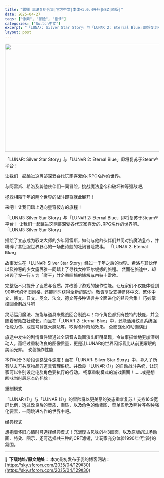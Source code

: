 ```yaml
---
title: "露娜 高清复刻合集|官方中文|本体+1.0.4升补|NSZ|原版|"
date: 2025-04-27
tags: ["像素", "冒险", "剧情"]
categories: ["Switch中文"]
excerpt: "「LUNAR: Silver Star Story」与「LUNAR 2: Eternal Blue」即将复苏于Steam®平台！ 让我们一起跳进这两部深受各代玩家喜爱的JRPG名作的世界。 与阿雷斯、希洛及其他伙伴们一同冒险，挑战魔法皇帝和破坏神等强敌吧。 拯救相隔千年的两个世界的战斗即将就此展开！&hellip;"
layout: post
---
```


<img class="aligncenter size-full wp-image-129004" src="https://sky.sfcrom.com/wp-content/uploads/2025/04/2025042712484895.webp" alt="" width="616" height="353" />

「LUNAR: Silver Star Story」与「LUNAR 2: Eternal Blue」即将复苏于Steam®平台！

让我们一起跳进这两部深受各代玩家喜爱的JRPG名作的世界。

与阿雷斯、希洛及其他伙伴们一同冒险，挑战魔法皇帝和破坏神等强敌吧。

拯救相隔千年的两个世界的战斗即将就此展开！

来吧！让我们踏上迈向星穹彼方的旅程！

「LUNAR: Silver Star Story」与「LUNAR 2: Eternal Blue」即将复苏于Steam®平台！
让我们一起跳进这两部深受各代玩家喜爱的JRPG名作的世界吧。
「LUNAR: Silver Star Story」

描绘了立志成为驭龙大师的少年阿雷斯，如何与他的伙伴们共同对抗魔法皇帝，并粉碎了其征服世界野心的一场史诗般的壮阔冒险故事。
「LUNAR 2: Eternal Blue」

故事发生在「LUNAR: Silver Star Story」经过一千年之后的世界。希洛与其伙伴以及神秘的少女露西雅一同踏上了寻找女神亚尔缇娜的旅程。 然而在旅途中，却出现了视一行人为「魔王」并企图阻挡的博根与白骑士雷欧。

完整版不只提升了画质与音质，并改善了游戏的操作性能。让玩家们不仅能体验到90年代的怀旧风格，还能同时获得全新的感动。敬请享受支持简体中文、繁体中文、韩文、日文、英文、法文、德文等多种语言并全面进化的经典合集！
巧妙掌控回合制战斗吧

灵活运用魔法、技能与道具来挑战回合制战斗！每个角色都拥有独特的技能，并会随着冒险茁壮成长。而且在「LUNAR 2: Eternal Blue」中，还能活用纹章系统强化能力值、或是习得强大魔法等，取得各种附加效果。
全面强化的动画演出

旅途中发生的剧情事件皆通过全语音＆动画演出鲜明呈现，令故事描绘地更加深刻动人。而经过重制改良的图像质量，更是让LUNAR的世界闪烁着比从前更耀眼的美丽光辉。
改善操作性能

本作可分３阶段调整战斗速度！而在「LUNAR: Silver Star Story」中，导入了所有队友可共享物品的道具管理系统。并改良「LUNAR (1)」的自动战斗系统，让玩家可以各别设定电脑角色要执行的行动。
畅享重制模式的游戏画面！……或是想回味当时最原本的样貌！

重制模式

「LUNAR (1)」与「LUNAR (2)」的冒险将以更美丽的姿态重新复苏！支持16:9宽屏比例，透过改良后的音质、画质，以及角色的像素图、菜单图示及照片等各种强化要素，一同跳进名作的世界中吧。

经典模式

想抱着怀旧心情时可选择经典模式！充满復古风味的4:3画面，以及原版的过场动画、特效、图示，还可选择共三种的CRT滤镜，让玩家充分体验1990年代当时的氛围。

---
📖 **下载地址/原文地址：** 本文最初发布于我的博客网站：[https://sky.sfcrom.com/2025/04/129030](https://sky.sfcrom.com/2025/04/129030)
